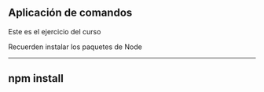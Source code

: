 ## Aplicación de comandos

Este es el ejercicio del curso

Recuerden instalar los paquetes de Node

----------
npm install
-----------
